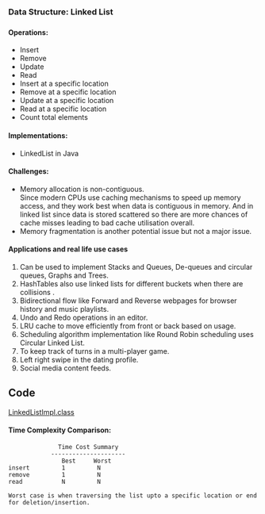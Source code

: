 ### Data Structure:  Linked List
###
#### Operations:
- Insert
- Remove
- Update
- Read
- Insert at a specific location
- Remove at a specific location
- Update at a specific location
- Read at a specific location
- Count total elements

#### Implementations:
- LinkedList in Java

#### Challenges:
- Memory allocation is non-contiguous.  
    Since modern CPUs use caching mechanisms to speed up memory access,
    and they work best when data is contiguous in memory. 
    And in linked list since data is stored scattered so there are more chances of cache misses
    leading to bad cache utilisation overall.
- Memory fragmentation is another potential issue but not a major issue.

#### Applications and real life use cases
1. Can be used to implement Stacks and Queues, De-queues and circular queues, Graphs and Trees.
2. HashTables also use linked lists for different buckets when there are collisions .
3. Bidirectional flow like Forward and Reverse webpages for browser history and music playlists.
4. Undo and Redo operations in an editor.
5. LRU cache to move efficiently from front or back based on usage.
6. Scheduling algorithm implementation like Round Robin scheduling uses Circular Linked List.
7. To keep track of turns in a multi-player game.
8. Left right swipe in the dating profile.
9. Social media content feeds.


## Code
[LinkedListImpl.class](impls/LinkedListImpl.java)

#### Time Complexity Comparison:
````
              Time Cost Summary
            ---------------------
               Best     Worst 
insert         1         N 
remove         1         N 
read           N         N 

Worst case is when traversing the list upto a specific location or end for deletion/insertion. 

````


